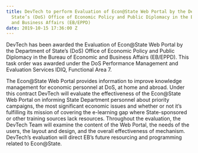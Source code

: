 ```yaml
---
title: DevTech to perform Evaluation of Econ@State Web Portal by the Department of
  State’s (DoS) Office of Economic Policy and Public Diplomacy in the Bureau of Economic
  and Business Affairs (EB/EPPD)
date: 2019-10-15 17:36:00 Z
---
```


DevTech has been awarded the Evaluation of Econ@State Web Portal by the Department of State’s (DoS) Office of Economic Policy and Public Diplomacy in the Bureau of Economic and Business Affairs (EB/EPPD). This task order was awarded under the DoS Performance Management and Evaluation Services IDIQ, Functional Area 7. 

The Econ@State Web Portal provides information to improve knowledge management for economic personnel at DoS, at home and abroad. Under this contract DevTech will evaluate the effectiveness of the Econ@State Web Portal on informing State Department personnel about priority campaigns, the most significant economic issues and whether or not it’s fulfilling its mission of covering the e-learning gap where State-sponsored or other training sources lack resources. Throughout the evaluation, the DevTech Team will examine the content of the Web Portal, the needs of the users, the layout and design, and the overall effectiveness of mechanism. DevTech’s evaluation will direct EB’s future resourcing and programming related to Econ@State.
